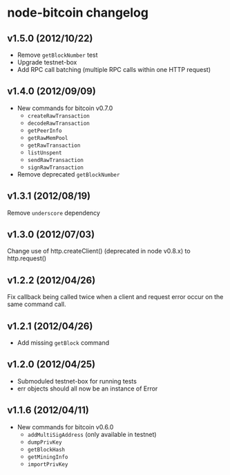 # node-bitcoin changelog

## v1.5.0 (2012/10/22)
* Remove `getBlockNumber` test
* Upgrade testnet-box
* Add RPC call batching (multiple RPC calls within one HTTP request)

## v1.4.0 (2012/09/09)
* New commands for bitcoin v0.7.0
  * `createRawTransaction`
  * `decodeRawTransaction`
  * `getPeerInfo`
  * `getRawMemPool`
  * `getRawTransaction`
  * `listUnspent`
  * `sendRawTransaction`
  * `signRawTransaction`
* Remove deprecated `getBlockNumber`

## v1.3.1 (2012/08/19)
Remove `underscore` dependency

## v1.3.0 (2012/07/03)
Change use of http.createClient() (deprecated in node v0.8.x) to http.request()

## v1.2.2 (2012/04/26)
Fix callback being called twice when a client and request error
occur on the same command call.

## v1.2.1 (2012/04/26)
* Add missing `getBlock` command

## v1.2.0 (2012/04/25)
* Submoduled testnet-box for running tests
* err objects should all now be an instance of Error

## v1.1.6 (2012/04/11)
* New commands for bitcoin v0.6.0
  * `addMultiSigAddress` (only available in testnet)
  * `dumpPrivKey`
  * `getBlockHash`
  * `getMiningInfo`
  * `importPrivKey`
